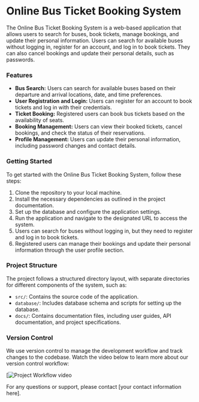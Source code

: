# Online Bus Ticket Booking System

The Online Bus Ticket Booking System is a web-based application that allows users to search for buses, book tickets, manage bookings, and update their personal information. Users can search for available buses without logging in, register for an account, and log in to book tickets. They can also cancel bookings and update their personal details, such as passwords.

### Features
- **Bus Search:** Users can search for available buses based on their departure and arrival locations, date, and time preferences.
- **User Registration and Login:** Users can register for an account to book tickets and log in with their credentials.
- **Ticket Booking:** Registered users can book bus tickets based on the availability of seats.
- **Booking Management:** Users can view their booked tickets, cancel bookings, and check the status of their reservations.
- **Profile Management:** Users can update their personal information, including password changes and contact details.

### Getting Started
To get started with the Online Bus Ticket Booking System, follow these steps:
1. Clone the repository to your local machine.
2. Install the necessary dependencies as outlined in the project documentation.
3. Set up the database and configure the application settings.
4. Run the application and navigate to the designated URL to access the system.
5. Users can search for buses without logging in, but they need to register and log in to book tickets.
6. Registered users can manage their bookings and update their personal information through the user profile section.

### Project Structure
The project follows a structured directory layout, with separate directories for different components of the system, such as:
- `src/`: Contains the source code of the application.
- `database/`: Includes database schema and scripts for setting up the database.
- `docs/`: Contains documentation files, including user guides, API documentation, and project specifications.

### Version Control
We use version control to manage the development workflow and track changes to the codebase. Watch the video below to learn more about our version control workflow:

[![Project Workflow video]()

For any questions or support, please contact [your contact information here].
